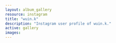 ```yaml
---
layout: album_gallery
resource: instagram
title: "wuin.k"
description: "Instagram user profile of wuin.k."
active: gallery
images:
---
```

